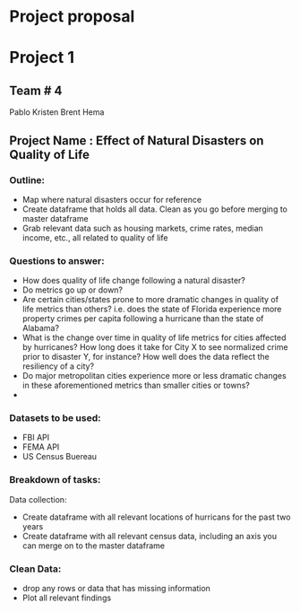 # Project proposal
# Project 1
## Team # 4
Pablo
Kristen
Brent
Hema


## Project Name : Effect of Natural Disasters on Quality of Life

### Outline: 
  * Map where natural disasters occur for reference
  * Create dataframe that holds all data. Clean as you go before merging to master dataframe
  * Grab relevant data such as housing markets, crime rates, median income, etc., all related to quality of life
 
 
### Questions to answer: 
* How does quality of life change following a natural disaster?
* Do metrics go up or down?
* Are certain cities/states prone to more dramatic changes in quality of life metrics than others? 
    i.e. does the state of Florida experience more property crimes per capita following a hurricane than the state of Alabama?
* What is the change over time in quality of life metrics for cities affected by hurricanes? How long does it take for City X to see normalized crime prior to disaster Y, for instance? How well does the data reflect the resiliency of a city?
* Do major metropolitan cities experience more or less dramatic changes in these aforementioned metrics than smaller cities or towns?
* 
  
### Datasets to be used: 
  * FBI API
  * FEMA API
  * US Census Buereau


### Breakdown of tasks:

Data collection: 
* Create dataframe with all relevant locations of hurricans for the past two years
* Create dataframe with all relevant census data, including an axis you can merge on to the master dataframe

### Clean Data:

 * drop any rows or data that has missing information
 * Plot all relevant findings

